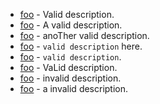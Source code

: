 - [foo](bar) - Valid description.
- [foo](bar) - A valid description.
- [foo](bar) - anoTher valid description.
- [foo](bar) - `valid description` here.
- [foo](bar) - `valid description`.
- [foo](bar) - VaLid description.
- [foo](bar) - invalid description.
- [foo](bar) - a invalid description.
